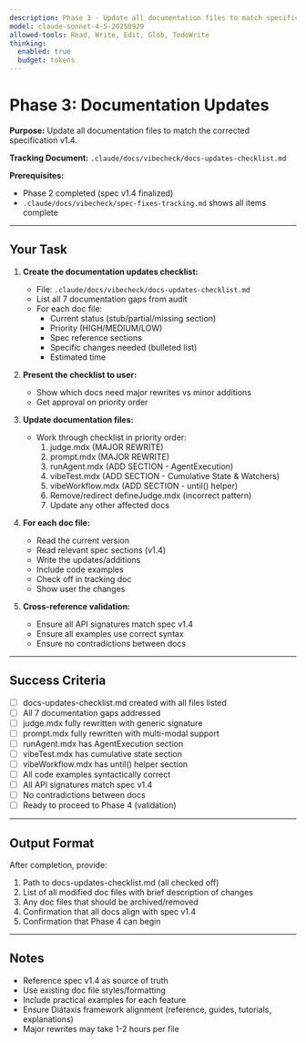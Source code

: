 ```yaml
---
description: Phase 3 - Update all documentation files to match specification v1.4
model: claude-sonnet-4-5-20250929
allowed-tools: Read, Write, Edit, Glob, TodoWrite
thinking:
  enabled: true
  budget: tokens
---
```


# Phase 3: Documentation Updates

**Purpose:** Update all documentation files to match the corrected specification v1.4.

**Tracking Document:** `.claude/docs/vibecheck/docs-updates-checklist.md`

**Prerequisites:**
- Phase 2 completed (spec v1.4 finalized)
- `.claude/docs/vibecheck/spec-fixes-tracking.md` shows all items complete

---

## Your Task

1. **Create the documentation updates checklist:**
   - File: `.claude/docs/vibecheck/docs-updates-checklist.md`
   - List all 7 documentation gaps from audit
   - For each doc file:
     - Current status (stub/partial/missing section)
     - Priority (HIGH/MEDIUM/LOW)
     - Spec reference sections
     - Specific changes needed (bulleted list)
     - Estimated time

2. **Present the checklist to user:**
   - Show which docs need major rewrites vs minor additions
   - Get approval on priority order

3. **Update documentation files:**
   - Work through checklist in priority order:
     1. judge.mdx (MAJOR REWRITE)
     2. prompt.mdx (MAJOR REWRITE)
     3. runAgent.mdx (ADD SECTION - AgentExecution)
     4. vibeTest.mdx (ADD SECTION - Cumulative State & Watchers)
     5. vibeWorkflow.mdx (ADD SECTION - until() helper)
     6. Remove/redirect defineJudge.mdx (incorrect pattern)
     7. Update any other affected docs

4. **For each doc file:**
   - Read the current version
   - Read relevant spec sections (v1.4)
   - Write the updates/additions
   - Include code examples
   - Check off in tracking doc
   - Show user the changes

5. **Cross-reference validation:**
   - Ensure all API signatures match spec v1.4
   - Ensure all examples use correct syntax
   - Ensure no contradictions between docs

---

## Success Criteria

- [ ] docs-updates-checklist.md created with all files listed
- [ ] All 7 documentation gaps addressed
- [ ] judge.mdx fully rewritten with generic signature
- [ ] prompt.mdx fully rewritten with multi-modal support
- [ ] runAgent.mdx has AgentExecution section
- [ ] vibeTest.mdx has cumulative state section
- [ ] vibeWorkflow.mdx has until() helper section
- [ ] All code examples syntactically correct
- [ ] All API signatures match spec v1.4
- [ ] No contradictions between docs
- [ ] Ready to proceed to Phase 4 (validation)

---

## Output Format

After completion, provide:
1. Path to docs-updates-checklist.md (all checked off)
2. List of all modified doc files with brief description of changes
3. Any doc files that should be archived/removed
4. Confirmation that all docs align with spec v1.4
5. Confirmation that Phase 4 can begin

---

## Notes

- Reference spec v1.4 as source of truth
- Use existing doc file styles/formatting
- Include practical examples for each feature
- Ensure Diátaxis framework alignment (reference, guides, tutorials, explanations)
- Major rewrites may take 1-2 hours per file
